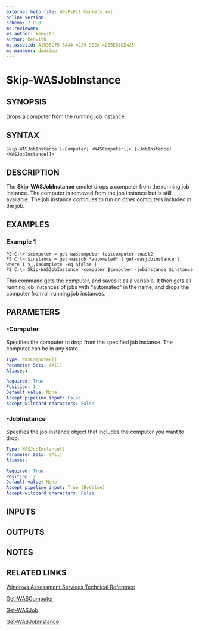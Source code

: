 ```yaml
---
external help file: WasPsExt_Cmdlets.xml
online version: 
schema: 2.0.0
ms.reviewer:
ms.author: kenwith
author: kenwith
ms.assetid: A1535C75-3A44-4229-9EEA-4255E01DE425
ms.manager: dansimp
---
```


# Skip-WASJobInstance

## SYNOPSIS
Drops a computer from the running job instance.

## SYNTAX

```
Skip-WASJobInstance [-Computer] <WASComputer[]> [-JobInstance] <WASJobInstance[]>
```

## DESCRIPTION
The **Skip-WASJobInstance** cmdlet drops a computer from the running job instance.
The computer is removed from the job instance but is still available.
The job instance continues to run on other computers included in the job.

## EXAMPLES

### Example 1
```
PS C:\> $computer = get-wascomputer testcomputer-toast2
PS C:\> $instance = get-wasjob *automated* | get-wasjobinstance | where { $_.IsComplete -eq $false }
PS C:\> Skip-WASJobInstance -computer $computer -jobinstance $instance
```

This command gets the computer, and saves it as a variable.
It then gets all running job instances of jobs with "automated" in the name, and drops the computer from all running job instances.

## PARAMETERS

### -Computer
Specifies the computer to drop from the specified job instance.
The computer can be in any state.

```yaml
Type: WASComputer[]
Parameter Sets: (All)
Aliases: 

Required: True
Position: 1
Default value: None
Accept pipeline input: False
Accept wildcard characters: False
```

### -JobInstance
Specifies the job instance object that includes the computer you want to drop.

```yaml
Type: WASJobInstance[]
Parameter Sets: (All)
Aliases: 

Required: True
Position: 2
Default value: None
Accept pipeline input: True (ByValue)
Accept wildcard characters: False
```

## INPUTS

## OUTPUTS

## NOTES

## RELATED LINKS

[Windows Assessment Services Technical Reference](http://go.microsoft.com/fwlink/?LinkId=215628)

[Get-WASComputer](./Get-WASComputer.md)

[Get-WASJob](./Get-WASJob.md)

[Get-WASJobInstance](./Get-WASJobInstance.md)

